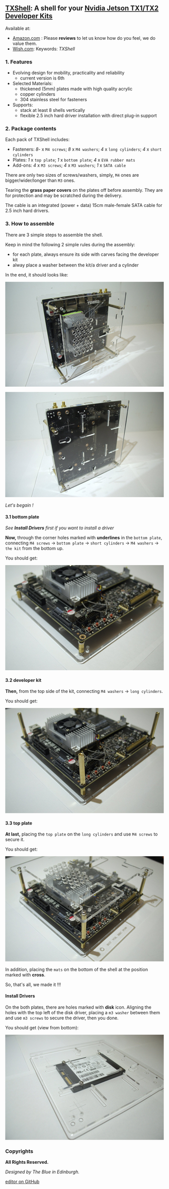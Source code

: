 ## [TXShell](https://txshell.github.io): A shell for your [Nvidia Jetson TX1/TX2 Developer Kits](http://www.nvidia.com/object/embedded-systems-dev-kits-modules.html)

Available at:

   - [Amazon.com](https://www.amazon.com/Jiangrui-Acrylic-Shell-Nvidia-Jetson/dp/B072VXYCRZ/) : Please **reviews** to let us know how do you feel, we do value them.
   - [Wish.com](https://www.merchant.wish.com/): Keywords: _TXShell_

### 1. Features

  - Evolving design for mobility, practicality and reliability
    - current version is 6th
  - Selected Materials:
    - thickened (5mm) plates made with high quality acrylic
    - copper cylinders
    - 304 stainless steel for fasteners
  - Supports:
    - stack at least 8 shells vertically
    - flexible 2.5 inch hard driver installation with direct plug-in support

### 2. Package contents
Each pack of TXShell includes:

   - Fasteners: _8_- x `M4 screws`; _8_ x `M4 washers`; _4_ x `long cylinders`; _4_ x `short cylinders`
   - Plates: _1_ x `top plate`; _1_ x `bottom plate`; _4_ x `EVA rubber mats`
   - Add-ons: _4_ x `M3 screws`; _4_ x `M3 washers`; _1_ x `SATA cable`

There are only two sizes of screws/washers, simply, `M4` ones are bigger/wider/longer than `M3` ones.

Tearing the **grass paper covers** on the plates off before assembly. They are for protection and may be scratched during the delivery. 

The cable is an integrated (power + data) 15cm male-female SATA cable for 2.5 inch hard drivers.


### 3. How to assemble
There are 3 simple steps to assemble the shell.

Keep in mind the following 2 simple rules during the assembly:
   - for each plate, always ensure its side with carves facing the developer kit
   - alway place a washer between the kit/a driver and a cylinder

In the end, it should looks like:

![](/imgs/txshell-done-front.jpg)

![](/imgs/txshell-done-back.jpg)

_Let's begain !_


#### 3.1 bottom plate
_See **Install Drivers** first if you want to install a driver_

**Now,** through the corner holes marked with **underlines** in the `bottom plate`, 
connecting `M4 screws` -> `bottom plate` -> `short cylinders` -> `M4 washers` -> `the kit` from the bottom up.

You should get:

![](/imgs/txshell-step1.jpg)


#### 3.2 developer kit

**Then,** from the top side of the kit, connecting `M4 washers` -> `long cylinders`.

You should get:

![](/imgs/txshell-step2.jpg)


#### 3.3 top plate
**At last,** placing the `top plate` on the `long cylinders` and use `M4 screws` to secure it.

You should get:

![](/imgs/txshell-step3.jpg)

In addition, placing the `mats` on the bottom of the shell at the position marked with **cross**.

So, that's all, we made it !!!

#### Install Drivers
On the both plates, there are holes marked with **disk** icon.
 Aligning the holes with the top left of the disk driver,
 placing a `m3 washer` between them and use `m3 screws` to secure the driver,
 then you done.

You should get (view from bottom):

![](/imgs/txshell-driver.jpg)


### Copyrights
**All Rights Reserved.**


_Designed by The Blue in Edinburgh._ 

[editor on GitHub](https://github.com/txshell/txshell.github.io/edit/master/index.md)
